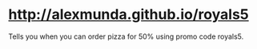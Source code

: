 # http://alexmunda.github.io/royals5
Tells you when you can order pizza for 50% using promo code royals5.
